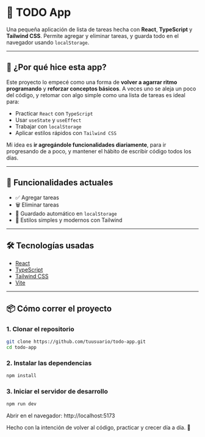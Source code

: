 # 📝 TODO App

Una pequeña aplicación de lista de tareas hecha con **React**, **TypeScript** y **Tailwind CSS**. Permite agregar y eliminar tareas, y guarda todo en el navegador usando `localStorage`.

---

## 💬 ¿Por qué hice esta app?

Este proyecto lo empecé como una forma de **volver a agarrar ritmo programando** y **reforzar conceptos básicos**. A veces uno se aleja un poco del código, y retomar con algo simple como una lista de tareas es ideal para:

- Practicar `React` con `TypeScript`
- Usar `useState` y `useEffect`
- Trabajar con `localStorage`
- Aplicar estilos rápidos con `Tailwind CSS`

Mi idea es **ir agregándole funcionalidades diariamente**, para ir progresando de a poco, y mantener el hábito de escribir código todos los días.

---

## 🚀 Funcionalidades actuales

- ✅ Agregar tareas
- 🗑️ Eliminar tareas
- 💾 Guardado automático en `localStorage`
- 🎨 Estilos simples y modernos con Tailwind

---

## 🛠️ Tecnologías usadas

- [React](https://reactjs.org/)
- [TypeScript](https://www.typescriptlang.org/)
- [Tailwind CSS](https://tailwindcss.com/)
- [Vite](https://vitejs.dev/)

---

## 📦 Cómo correr el proyecto

### 1. Clonar el repositorio

```bash
git clone https://github.com/tuusuario/todo-app.git
cd todo-app
```

### 2. Instalar las dependencias

```bash
npm install
```

### 3. Iniciar el servidor de desarrollo

```bash
npm run dev
```

Abrir en el navegador: http://localhost:5173

Hecho con la intención de volver al código, practicar y crecer día a día. 💪
